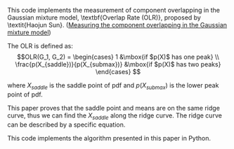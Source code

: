 This code implements the measurement of component overlapping in the Gaussian mixture model, \textbf{Overlap Rate (OLR)}, proposed by \textit{Haojun Sun}. ([Measuring the component overlapping in the Gaussian mixture model](https://link.springer.com/article/10.1007/s10618-011-0212-3))

The OLR is defined as:
$$OLR(G_1, G_2) = 
\begin{cases}
	1 &\mbox{if $p(X)$ has one peak} \\
	\frac{p(X_{saddle})}{p(X_{submax})} &\mbox{if $p(X)$ has two peaks}
\end{cases}
$$

where $X_{saddle}$ is the saddle point of pdf and $p(X_{submax})$ is the lower peak point of pdf.

This paper proves that the saddle point and means are on the same ridge curve, thus we can find the $X_{saddle}$ along the ridge curve. The ridge curve can be described by a specific equation.

This code implements the algorithm presented in this paper in Python.

